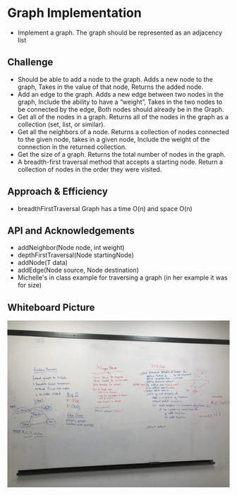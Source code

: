 # Graph Implementation
- Implement a graph. The graph should be represented as an adjacency list

## Challenge
- Should be able to add a node to the graph. Adds a new node to the graph, Takes in the value of that node, Returns the added node.
- Add an edge to the graph. Adds a new edge between two nodes in the graph, Include the ability to have a “weight”, Takes in the two nodes to be connected by the edge, Both nodes should already be in the Graph.
- Get all of the nodes in a graph. Returns all of the nodes in the graph as a collection (set, list, or similar).
- Get all the neighbors of a node. Returns a collection of nodes connected to the given node, takes in a given node, Include the weight of the connection in the returned collection.
- Get the size of a graph. Returns the total number of nodes in the graph.                                 
- A breadth-first traversal method that accepts a starting node. Return a collection of nodes in the order they were visited. 

## Approach & Efficiency
- breadthFirstTraversal Graph has a time O(n) and space O(n)

## API and Acknowledgements
- addNeighbor(Node<T> node, int weight)
- depthFirstTraversal(Node startingNode)
- addNode(T data)
- addEdge(Node<T> source, Node<T> destination)
- Michelle's in class example for traversing a graph (in her example it was for size)

## Whiteboard Picture
![](../images/Graph.jpg)